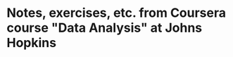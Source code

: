 Notes, exercises, etc. from Coursera course "Data Analysis" at Johns Hopkins 
============================================================================
